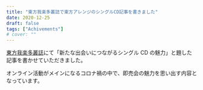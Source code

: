 ```yaml
---
title: "東方我楽多叢誌で東方アレンジのシングルCD記事を書きました"
date: 2020-12-25
draft: false
tags: ["Achivements"]
# cover: ""
---
```


[東方我楽多叢誌](https://touhougarakuta.com/)にて「新たな出会いにつながるシングル CD の魅力」と題した記事を書かせていただきました。

オンライン活動がメインになるコロナ禍の中で、即売会の魅力を思い出す内容となっています。

<div class="iframely-embed"><div class="iframely-responsive" style="padding-bottom: 52.5%; padding-top: 120px;"><a href="https://touhougarakuta.com/201225" data-iframely-url="//cdn.iframe.ly/NicAC27"></a></div></div>
